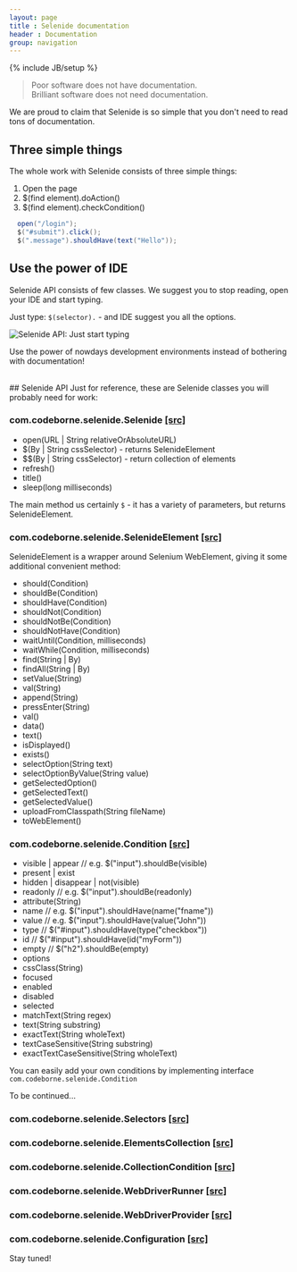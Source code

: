 ```yaml
---
layout: page
title : Selenide documentation
header : Documentation
group: navigation
---
```

{% include JB/setup %}

> Poor software <span class="red">does not have</span> documentation. <br/>
> Brilliant software <span class="green">does not need</span> documentation.

We are proud to claim that Selenide is so simple that you don't need to read tons of documentation.

## Three simple things

The whole work with Selenide consists of three simple things:

1.  Open the page
2.  $(find element).doAction()
3.  $(find element).checkCondition()

```java
  open("/login");
  $("#submit").click();
  $(".message").shouldHave(text("Hello"));
```

## Use the power of IDE

Selenide API consists of few classes. We suggest you to stop reading, open your IDE and start typing.

Just type: `$(selector).` - and IDE suggest you all the options.

<img src="{{ BASE_PATH }}/images/ide-just-start-typing.png" alt="Selenide API: Just start typing"/>

Use the power of nowdays development environments instead of bothering with documentation!

<br/>
## Selenide API
Just for reference, these are Selenide classes you will probably need for work:

### com.codeborne.selenide.Selenide <a target="_blank" href="https://github.com/codeborne/selenide/blob/master/src/main/java/com/codeborne/selenide/Selenide.java">[src]</a>

*  open(URL | String relativeOrAbsoluteURL)
*  $(By | String cssSelector)   - returns SelenideElement
*  $$(By | String cssSelector)  - return collection of elements
*  refresh()
*  title()
*  sleep(long milliseconds)

The main method us certainly `$` - it has a variety of parameters, but returns SelenideElement.

### com.codeborne.selenide.SelenideElement <a target="_blank" href="https://github.com/codeborne/selenide/blob/master/src/main/java/com/codeborne/selenide/SelenideElement.java">[src]</a>

SelenideElement is a wrapper around Selenium WebElement, giving it some additional convenient method:

*  should(Condition)
*  shouldBe(Condition)
*  shouldHave(Condition)
*  shouldNot(Condition)
*  shouldNotBe(Condition)
*  shouldNotHave(Condition)<br/>
*  waitUntil(Condition, milliseconds)
*  waitWhile(Condition, milliseconds)<br/>
*  find(String | By)
*  findAll(String | By)<br/>
*  setValue(String)
*  val(String)
*  append(String)
*  pressEnter(String)<br/>
*  val()
*  data()
*  text()
*  isDisplayed()
*  exists()<br/>
*  selectOption(String text)
*  selectOptionByValue(String value)
*  getSelectedOption()
*  getSelectedText()
*  getSelectedValue()<br/>
*  uploadFromClasspath(String fileName)
*  toWebElement()

### com.codeborne.selenide.Condition <a target="_blank" href="https://github.com/codeborne/selenide/blob/master/src/main/java/com/codeborne/selenide/Condition.java">[src]</a>

*   visible | appear   // e.g. $("input").shouldBe(visible)
*   present | exist
*   hidden | disappear | not(visible)
*   readonly           // e.g. $("input").shouldBe(readonly)
*   attribute(String)
*   name               // e.g. $("input").shouldHave(name("fname"))
*   value              // e.g. $("input").shouldHave(value("John"))
*   type               // $("#input").shouldHave(type("checkbox"))
*   id                 // $("#input").shouldHave(id("myForm"))
*   empty              // $("h2").shouldBe(empty)
*   options
*   cssClass(String)
*   focused
*   enabled
*   disabled
*   selected
*   matchText(String regex)
*   text(String substring)
*   exactText(String wholeText)
*   textCaseSensitive(String substring)
*   exactTextCaseSensitive(String wholeText)

You can easily add your own conditions by implementing interface `com.codeborne.selenide.Condition`


To be continued...

### com.codeborne.selenide.Selectors <a target="_blank" href="https://github.com/codeborne/selenide/blob/master/src/main/java/com/codeborne/selenide/Selectors.java">[src]</a>
### com.codeborne.selenide.ElementsCollection <a target="_blank" href="https://github.com/codeborne/selenide/blob/master/src/main/java/com/codeborne/selenide/ElementsCollection.java">[src]</a>
### com.codeborne.selenide.CollectionCondition <a target="_blank" href="https://github.com/codeborne/selenide/blob/master/src/main/java/com/codeborne/selenide/CollectionCondition.java">[src]</a>
### com.codeborne.selenide.WebDriverRunner <a target="_blank" href="https://github.com/codeborne/selenide/blob/master/src/main/java/com/codeborne/selenide/WebDriverRunner.java">[src]</a>
### com.codeborne.selenide.WebDriverProvider <a target="_blank" href="https://github.com/codeborne/selenide/blob/master/src/main/java/com/codeborne/selenide/WebDriverProvider.java">[src]</a>
### com.codeborne.selenide.Configuration <a target="_blank" href="https://github.com/codeborne/selenide/blob/master/src/main/java/com/codeborne/selenide/Configuration.java">[src]</a>



Stay tuned!

